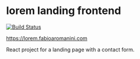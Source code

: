 # lorem landing frontend

[![Build Status](https://travis-ci.org/fabioaromanini/lorem-landing-frontend.svg?branch=master)](https://travis-ci.org/fabioaromanini/lorem-landing-frontend)

https://lorem.fabioaromanini.com

React project for a landing page with a contact form.
